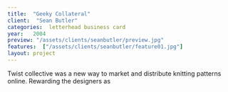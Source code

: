 ```yaml
---
title:  "Geeky Collateral"
client:  "Sean Butler"
categories:  letterhead business card
year:   2004
preview: "/assets/clients/seanbutler/preview.jpg"
features:  ["/assets/clients/seanbutler/feature01.jpg"]
layout: project            
---
```


Twist collective was a new way to market and distribute knitting patterns online. Rewarding the designers as
